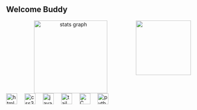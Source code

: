 <h2 align="left">Welcome Buddy</h2>
<div align="center"> <img align="right" height="150" src="https://media1.tenor.com/m/2oYs875kVacAAAAd/vermithor-rhaenyra-dragon.gif" />
 <img src="https://github-readme-streak-stats.herokuapp.com/?user=AbderaoufHammouda&theme=bear&hide_border=false&count_private=true&disable_animations=false" height="200" alt="stats graph" />
</div>
<div align="left"> <img src="https://cdn.jsdelivr.net/gh/devicons/devicon/icons/html5/html5-original.svg" height="30" alt="html5 logo" />
<img width="12" />
<img src="https://cdn.jsdelivr.net/gh/devicons/devicon/icons/css3/css3-original.svg" height="30" alt="css3 logo" />
<img width="12" />
<img src="https://cdn.jsdelivr.net/gh/devicons/devicon/icons/javascript/javascript-original.svg" height="30" alt="javascript logo" />
<img width="12" />
<img src="https://cdn.jsdelivr.net/gh/devicons/devicon/icons/tailwindcss/tailwindcss-original-wordmark.svg" height="30" alt="tailwindcss logo" />
<img width="12" />
 <img src="https://cdn.jsdelivr.net/gh/devicons/devicon/icons/c/c-original.svg" height="30" alt="C logo" />
<img width="12" />
<img src="https://cdn.jsdelivr.net/gh/devicons/devicon/icons/python/python-original.svg" height="30" alt="python logo" />
<img width="12" /></div>
